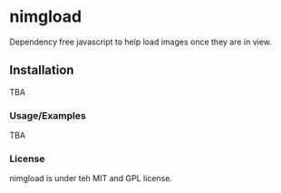 # nimgload

Dependency free javascript to help load images once they are in view.

## Installation

TBA

### Usage/Examples

TBA 

### License

nimgload is under teh MIT and GPL license.